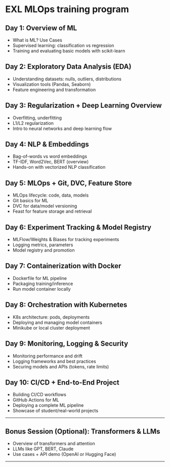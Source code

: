 # EXL MLOps training program

## Day 1: Overview of ML
 - What is ML? Use Cases
 - Supervised learning: classification vs regression
 - Training and evaluating basic models with scikit-learn
## Day 2: Exploratory Data Analysis (EDA)
 - Understanding datasets: nulls, outliers, distributions
 - Visualization tools (Pandas, Seaborn)
 - Feature engineering and transformation
## Day 3: Regularization + Deep Learning Overview
 - Overfitting, underfitting
 - L1/L2 regularization
 - Intro to neural networks and deep learning flow
## Day 4: NLP & Embeddings
 - Bag-of-words vs word embeddings
 - TF-IDF, Word2Vec, BERT (overview)
 - Hands-on with vectorized NLP classification
## Day 5: MLOps + Git, DVC, Feature Store
 - MLOps lifecycle: code, data, models
 - Git basics for ML
 - DVC for data/model versioning
 - Feast for feature storage and retrieval
## Day 6: Experiment Tracking & Model Registry
 - MLFlow/Weights & Biases for tracking experiments
 - Logging metrics, parameters
 - Model registry and promotion
## Day 7: Containerization with Docker
 - Dockerfile for ML pipeline
 - Packaging training/inference
 - Run model container locally
## Day 8: Orchestration with Kubernetes
 - K8s architecture: pods, deployments
 - Deploying and managing model containers
 - Minikube or local cluster deployment
## Day 9: Monitoring, Logging & Security
 - Monitoring performance and drift
 - Logging frameworks and best practices
 - Securing models and APIs (tokens, rate limits)
## Day 10: CI/CD + End-to-End Project
 - Building CI/CD workflows
 - GitHub Actions for ML
 - Deploying a complete ML pipeline
 - Showcase of student/real-world projects
________________________________________
## Bonus Session (Optional): Transformers & LLMs
 - Overview of transformers and attention
 - LLMs like GPT, BERT, Claude
 - Use cases + API demo (OpenAI or Hugging Face)
________________________________________

